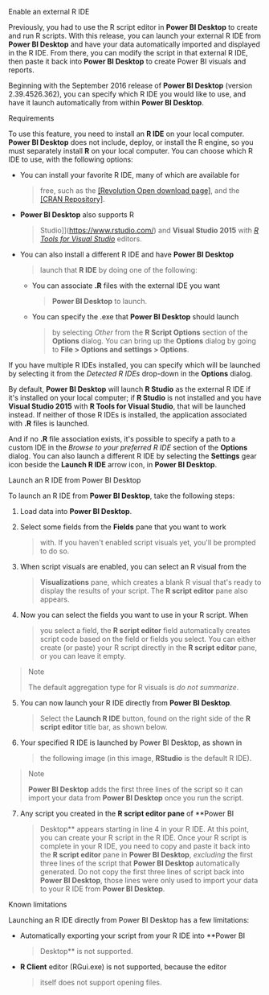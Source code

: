 Enable an external R IDE

Previously, you had to use the R script editor in **Power BI Desktop**
to create and run R scripts. With this release, you can launch your
external R IDE from **Power BI Desktop** and have your data
automatically imported and displayed in the R IDE. From there, you can
modify the script in that external R IDE, then paste it back into
**Power BI Desktop** to create Power BI visuals and reports.

Beginning with the September 2016 release of **Power BI Desktop**
(version 2.39.4526.362), you can specify which R IDE you would like to
use, and have it launch automatically from within **Power BI Desktop**.

Requirements

To use this feature, you need to install an **R IDE** on your local
computer. **Power BI Desktop** does not include, deploy, or install the
R engine, so you must separately install **R** on your local computer.
You can choose which R IDE to use, with the following options:

-   You can install your favorite R IDE, many of which are available for
    > free, such as the [[Revolution Open download
    > page]](https://mran.revolutionanalytics.com/download/),
    > and the [[CRAN
    > Repository]](https://cran.r-project.org/bin/windows/base/).

-   **Power BI Desktop** also supports R
    > Studio]](https://www.rstudio.com/) and **Visual Studio
    > 2015** with [*R Tools for Visual
    > Studio*](https://beta.visualstudio.com/vs/rtvs/) editors.

-   You can also install a different R IDE and have **Power BI Desktop**
    > launch that **R IDE** by doing one of the following:

    -   You can associate **.R** files with the external IDE you want
        > **Power BI Desktop** to launch.

    -   You can specify the .exe that **Power BI Desktop** should launch
        > by selecting *Other* from the **R Script Options** section of
        > the **Options** dialog. You can bring up the **Options**
        > dialog by going to **File \> Options and settings \>
        > Options**.

If you have multiple R IDEs installed, you can specify which will be
launched by selecting it from the *Detected R IDEs* drop-down in the
**Options** dialog.

By default, **Power BI Desktop** will launch **R Studio** as the
external R IDE if it\'s installed on your local computer; if **R
Studio** is not installed and you have **Visual Studio 2015** with **R
Tools for Visual Studio**, that will be launched instead. If neither of
those R IDEs is installed, the application associated with **.R** files
is launched.

And if no **.R** file association exists, it\'s possible to specify a
path to a custom IDE in the *Browse to your preferred R IDE* section of
the **Options** dialog. You can also launch a different R IDE by
selecting the **Settings** gear icon beside the **Launch R IDE** arrow
icon, in **Power BI Desktop**.

Launch an R IDE from Power BI Desktop

To launch an R IDE from **Power BI Desktop**, take the following steps:

1.  Load data into **Power BI Desktop**.

2.  Select some fields from the **Fields** pane that you want to work
    > with. If you haven\'t enabled script visuals yet, you\'ll be
    > prompted to do so.

3.  When script visuals are enabled, you can select an R visual from the
    > **Visualizations** pane, which creates a blank R visual that\'s
    > ready to display the results of your script. The **R script
    > editor** pane also appears.

4.  Now you can select the fields you want to use in your R script. When
    > you select a field, the **R script editor** field automatically
    > creates script code based on the field or fields you select. You
    > can either create (or paste) your R script directly in the **R
    > script editor** pane, or you can leave it empty.

> Note
>
> The default aggregation type for R visuals is *do not summarize*.

5.  You can now launch your R IDE directly from **Power BI Desktop**.
    > Select the **Launch R IDE** button, found on the right side of the
    > **R script editor** title bar, as shown below.

6.  Your specified R IDE is launched by Power BI Desktop, as shown in
    > the following image (in this image, **RStudio** is the default R
    > IDE).

> Note
>
> **Power BI Desktop** adds the first three lines of the script so it
> can import your data from **Power BI Desktop** once you run the
> script.

7.  Any script you created in the **R script editor pane** of **Power BI
    > Desktop** appears starting in line 4 in your R IDE. At this point,
    > you can create your R script in the R IDE. Once your R script is
    > complete in your R IDE, you need to copy and paste it back into
    > the **R script editor** pane in **Power BI Desktop**, *excluding*
    > the first three lines of the script that **Power BI Desktop**
    > automatically generated. Do not copy the first three lines of
    > script back into **Power BI Desktop**, those lines were only used
    > to import your data to your R IDE from **Power BI Desktop**.

Known limitations

Launching an R IDE directly from Power BI Desktop has a few limitations:

-   Automatically exporting your script from your R IDE into **Power BI
    > Desktop** is not supported.

-   **R Client** editor (RGui.exe) is not supported, because the editor
    > itself does not support opening files.
